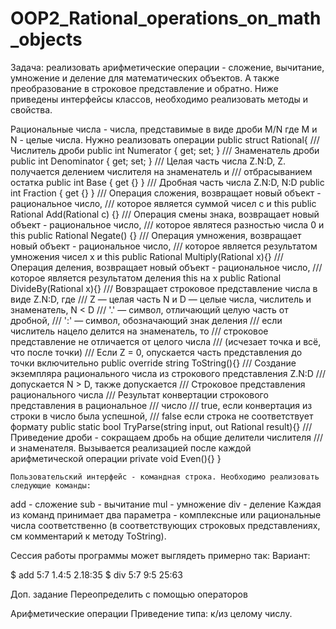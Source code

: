 # OOP2_Rational_operations_on_math_objects
Задача: реализовать арифметические операции - сложение, вычитание, умножение и деление для математических объектов. 
А также преобразование в строковое представление и обратно. 
Ниже приведены интерфейсы классов, необходимо реализовать методы и свойства.

Рациональные числа - числа, представимые в виде дроби M/N где M и N - целые числа. Нужно реализовать операции
    public struct Rational{
        /// Числитель дроби
        public int Numerator { get; set; }
        /// Знаменатель дроби
        public int Denominator { get; set; }
        /// Целая часть числа Z.N:D, Z. получается делением числителя на знаменатель и
        /// отбрасыванием остатка
        public int Base { get {} }
        /// Дробная часть числа Z.N:D, N:D
        public int Fraction { get {} }
        /// Операция сложения, возвращает новый объект - рациональное число,
        /// которое является суммой чисел c и this
        public Rational Add(Rational c) {}
        /// Операция смены знака, возвращает новый объект - рациональное число,
        /// которое являтеся разностью числа 0 и this
        public Rational Negate() {}
        /// Операция умножения, возвращает новый объект - рациональное число,
        /// которое является результатом умножения чисел x и this
        public Rational Multiply(Rational x){}
        /// Операция деления, возвращает новый объект - рациональное число,
        /// которое является результатом деления this на x
        public Rational DivideBy(Rational x){}
        /// Вовзращает строковое представление числа в виде Z.N:D, где
        /// Z — целая часть N и D — целые числа, числитель и знаменатель, N < D
        /// '.' — символ, отличающий целую часть от дробной,
        /// ':' — символ, обозначающий знак деления
        /// если числитель нацело делится на знаменатель, то
        /// строковое представление не отличается от целого числа
        /// (исчезает точка и всё, что после точки)
        /// Если Z = 0, опускается часть представления до точки включительно
        public override string ToString(){}
        /// Создание экземпляра рационального числа из строкового представления Z.N:D
        /// допускается N > D, также допускается
        /// Строковое представления рационального числа
        /// Результат конвертации строкового представления в рациональное
        /// число
        /// true, если конвертация из строки в число была успешной,
        /// false если строка не соответствует формату
        public static bool TryParse(string input, out Rational result){}
        /// Приведение дроби - сокращаем дробь на общие делители числителя
        /// и знаменателя. Вызывается реализацией после каждой арифметической операции
        private void Even(){}
    }
    
    Пользовательский интерфейс - командная строка. Необходимо реализовать следующие команды:

add - сложение
sub - вычитание
mul - умножение
div - деление
Каждая из команд принимает два параметра - комплексные или рациональные числа соответственно (в соответствующих строковых представлениях, см комментарий к методу ToString).

Сессия работы программы может выглядеть примерно так:
Вариант:

  $ add 5:7 1.4:5
  2.18:35
  $ div 5:7 9:5
  25:63
  
Доп. задание
Переопределить с помощью операторов

Арифметические операции
Приведение типа:
к/из целому числу.

